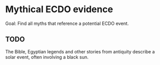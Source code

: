 # Mythical ECDO evidence

Goal: Find all myths that reference a potential ECDO event.

## TODO

The Bible, Egyptian legends and other stories from antiquity describe a solar event, often involving a black sun.
